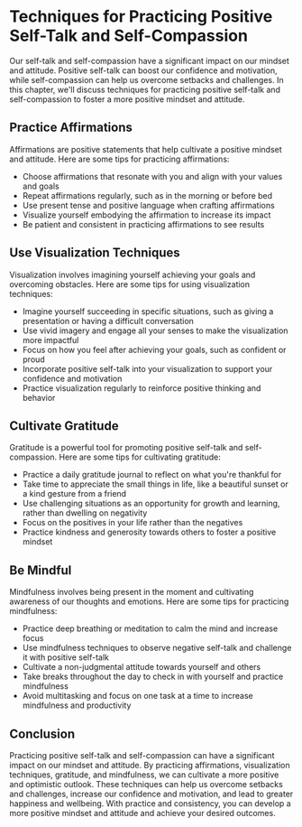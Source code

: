 # Techniques for Practicing Positive Self-Talk and Self-Compassion

Our self-talk and self-compassion have a significant impact on our mindset and attitude. Positive self-talk can boost our confidence and motivation, while self-compassion can help us overcome setbacks and challenges. In this chapter, we'll discuss techniques for practicing positive self-talk and self-compassion to foster a more positive mindset and attitude.

Practice Affirmations
---------------------

Affirmations are positive statements that help cultivate a positive mindset and attitude. Here are some tips for practicing affirmations:

* Choose affirmations that resonate with you and align with your values and goals
* Repeat affirmations regularly, such as in the morning or before bed
* Use present tense and positive language when crafting affirmations
* Visualize yourself embodying the affirmation to increase its impact
* Be patient and consistent in practicing affirmations to see results

Use Visualization Techniques
----------------------------

Visualization involves imagining yourself achieving your goals and overcoming obstacles. Here are some tips for using visualization techniques:

* Imagine yourself succeeding in specific situations, such as giving a presentation or having a difficult conversation
* Use vivid imagery and engage all your senses to make the visualization more impactful
* Focus on how you feel after achieving your goals, such as confident or proud
* Incorporate positive self-talk into your visualization to support your confidence and motivation
* Practice visualization regularly to reinforce positive thinking and behavior

Cultivate Gratitude
-------------------

Gratitude is a powerful tool for promoting positive self-talk and self-compassion. Here are some tips for cultivating gratitude:

* Practice a daily gratitude journal to reflect on what you're thankful for
* Take time to appreciate the small things in life, like a beautiful sunset or a kind gesture from a friend
* Use challenging situations as an opportunity for growth and learning, rather than dwelling on negativity
* Focus on the positives in your life rather than the negatives
* Practice kindness and generosity towards others to foster a positive mindset

Be Mindful
----------

Mindfulness involves being present in the moment and cultivating awareness of our thoughts and emotions. Here are some tips for practicing mindfulness:

* Practice deep breathing or meditation to calm the mind and increase focus
* Use mindfulness techniques to observe negative self-talk and challenge it with positive self-talk
* Cultivate a non-judgmental attitude towards yourself and others
* Take breaks throughout the day to check in with yourself and practice mindfulness
* Avoid multitasking and focus on one task at a time to increase mindfulness and productivity

Conclusion
----------

Practicing positive self-talk and self-compassion can have a significant impact on our mindset and attitude. By practicing affirmations, visualization techniques, gratitude, and mindfulness, we can cultivate a more positive and optimistic outlook. These techniques can help us overcome setbacks and challenges, increase our confidence and motivation, and lead to greater happiness and wellbeing. With practice and consistency, you can develop a more positive mindset and attitude and achieve your desired outcomes.
